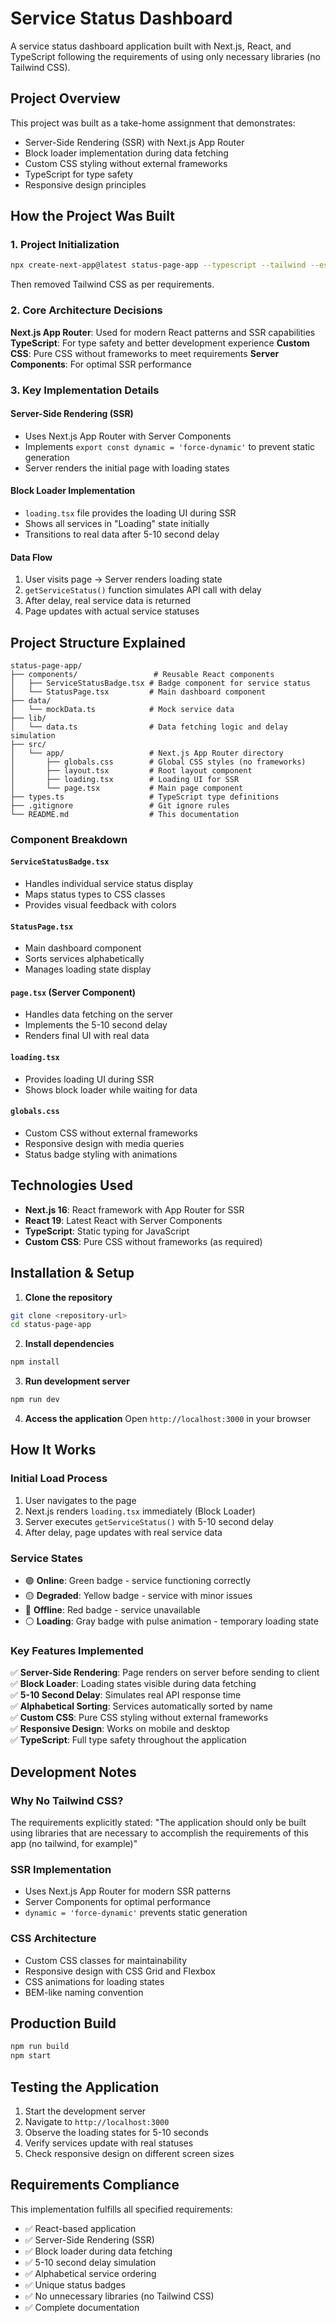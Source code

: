 # Service Status Dashboard

A service status dashboard application built with Next.js, React, and TypeScript following the requirements of using only necessary libraries (no Tailwind CSS).

## Project Overview

This project was built as a take-home assignment that demonstrates:
- Server-Side Rendering (SSR) with Next.js App Router
- Block loader implementation during data fetching
- Custom CSS styling without external frameworks
- TypeScript for type safety
- Responsive design principles

## How the Project Was Built

### 1. Project Initialization
```bash
npx create-next-app@latest status-page-app --typescript --tailwind --eslint --app
```
Then removed Tailwind CSS as per requirements.

### 2. Core Architecture Decisions

**Next.js App Router**: Used for modern React patterns and SSR capabilities
**TypeScript**: For type safety and better development experience
**Custom CSS**: Pure CSS without frameworks to meet requirements
**Server Components**: For optimal SSR performance

### 3. Key Implementation Details

#### Server-Side Rendering (SSR)
- Uses Next.js App Router with Server Components
- Implements `export const dynamic = 'force-dynamic'` to prevent static generation
- Server renders the initial page with loading states

#### Block Loader Implementation
- `loading.tsx` file provides the loading UI during SSR
- Shows all services in "Loading" state initially
- Transitions to real data after 5-10 second delay

#### Data Flow
1. User visits page → Server renders loading state
2. `getServiceStatus()` function simulates API call with delay
3. After delay, real service data is returned
4. Page updates with actual service statuses

## Project Structure Explained

```
status-page-app/
├── components/                 # Reusable React components
│   ├── ServiceStatusBadge.tsx # Badge component for service status
│   └── StatusPage.tsx         # Main dashboard component
├── data/
│   └── mockData.ts            # Mock service data
├── lib/
│   └── data.ts                # Data fetching logic and delay simulation
├── src/
│   └── app/                   # Next.js App Router directory
│       ├── globals.css        # Global CSS styles (no frameworks)
│       ├── layout.tsx         # Root layout component
│       ├── loading.tsx        # Loading UI for SSR
│       └── page.tsx           # Main page component
├── types.ts                   # TypeScript type definitions
├── .gitignore                 # Git ignore rules
└── README.md                  # This documentation
```

### Component Breakdown

#### `ServiceStatusBadge.tsx`
- Handles individual service status display
- Maps status types to CSS classes
- Provides visual feedback with colors

#### `StatusPage.tsx`
- Main dashboard component
- Sorts services alphabetically
- Manages loading state display

#### `page.tsx` (Server Component)
- Handles data fetching on the server
- Implements the 5-10 second delay
- Renders final UI with real data

#### `loading.tsx`
- Provides loading UI during SSR
- Shows block loader while waiting for data

#### `globals.css`
- Custom CSS without external frameworks
- Responsive design with media queries
- Status badge styling with animations

## Technologies Used

- **Next.js 16**: React framework with App Router for SSR
- **React 19**: Latest React with Server Components
- **TypeScript**: Static typing for JavaScript
- **Custom CSS**: Pure CSS without frameworks (as required)

## Installation & Setup

1. **Clone the repository**
```bash
git clone <repository-url>
cd status-page-app
```

2. **Install dependencies**
```bash
npm install
```

3. **Run development server**
```bash
npm run dev
```

4. **Access the application**
Open `http://localhost:3000` in your browser

## How It Works

### Initial Load Process
1. User navigates to the page
2. Next.js renders `loading.tsx` immediately (Block Loader)
3. Server executes `getServiceStatus()` with 5-10 second delay
4. After delay, page updates with real service data

### Service States
- 🟢 **Online**: Green badge - service functioning correctly
- 🟡 **Degraded**: Yellow badge - service with minor issues  
- 🔴 **Offline**: Red badge - service unavailable
- ⚪ **Loading**: Gray badge with pulse animation - temporary loading state

### Key Features Implemented

✅ **Server-Side Rendering**: Page renders on server before sending to client  
✅ **Block Loader**: Loading states visible during data fetching  
✅ **5-10 Second Delay**: Simulates real API response time  
✅ **Alphabetical Sorting**: Services automatically sorted by name  
✅ **Custom CSS**: Pure CSS styling without external frameworks  
✅ **Responsive Design**: Works on mobile and desktop  
✅ **TypeScript**: Full type safety throughout the application  

## Development Notes

### Why No Tailwind CSS?
The requirements explicitly stated: "The application should only be built using libraries that are necessary to accomplish the requirements of this app (no tailwind, for example)"

### SSR Implementation
- Uses Next.js App Router for modern SSR patterns
- Server Components for optimal performance
- `dynamic = 'force-dynamic'` prevents static generation

### CSS Architecture
- Custom CSS classes for maintainability
- Responsive design with CSS Grid and Flexbox
- CSS animations for loading states
- BEM-like naming convention

## Production Build

```bash
npm run build
npm start
```

## Testing the Application

1. Start the development server
2. Navigate to `http://localhost:3000`
3. Observe the loading states for 5-10 seconds
4. Verify services update with real statuses
5. Check responsive design on different screen sizes

## Requirements Compliance

This implementation fulfills all specified requirements:
- ✅ React-based application
- ✅ Server-Side Rendering (SSR)
- ✅ Block loader during data fetching
- ✅ 5-10 second delay simulation
- ✅ Alphabetical service ordering
- ✅ Unique status badges
- ✅ No unnecessary libraries (no Tailwind CSS)
- ✅ Complete documentation